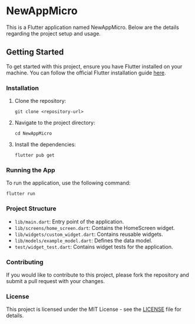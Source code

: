 # NewAppMicro

This is a Flutter application named NewAppMicro. Below are the details regarding the project setup and usage.

## Getting Started

To get started with this project, ensure you have Flutter installed on your machine. You can follow the official Flutter installation guide [here](https://flutter.dev/docs/get-started/install).

### Installation

1. Clone the repository:
   ```
   git clone <repository-url>
   ```
2. Navigate to the project directory:
   ```
   cd NewAppMicro
   ```
3. Install the dependencies:
   ```
   flutter pub get
   ```

### Running the App

To run the application, use the following command:
```
flutter run
```

### Project Structure

- `lib/main.dart`: Entry point of the application.
- `lib/screens/home_screen.dart`: Contains the HomeScreen widget.
- `lib/widgets/custom_widget.dart`: Contains reusable widgets.
- `lib/models/example_model.dart`: Defines the data model.
- `test/widget_test.dart`: Contains widget tests for the application.

### Contributing

If you would like to contribute to this project, please fork the repository and submit a pull request with your changes.

### License

This project is licensed under the MIT License - see the [LICENSE](LICENSE) file for details.